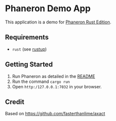 # Phaneron Demo App

This application is a demo for [Phaneron Rust Edition](https://github.com/sbaudlr/phaneron).

## Requirements
- `rust` (see [rustup](https://rustup.rs/))

## Getting Started
1. Run Phaneron as detailed in the [README](https://github.com/sbaudlr/phaneron/blob/main/README.md)
2. Run the command `cargo run`
3. Open `http:/127.0.0.1:7032` in your browser.

## Credit
Based on https://github.com/fasterthanlime/axact
